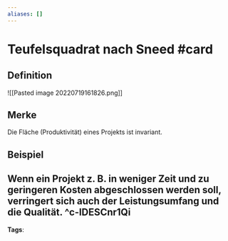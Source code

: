 ```yaml
---
aliases: []
---
```


# Teufelsquadrat nach Sneed #card
## Definition
![[Pasted image 20220719161826.png]]
## Merke
Die Fläche (Produktivität) eines Projekts ist invariant.
## Beispiel
Wenn ein Projekt z. B. in weniger Zeit und zu geringeren Kosten abgeschlossen werden soll, verringert sich auch der Leistungsumfang und die Qualität.
^c-lDESCnr1Qi
---
**Tags**: 